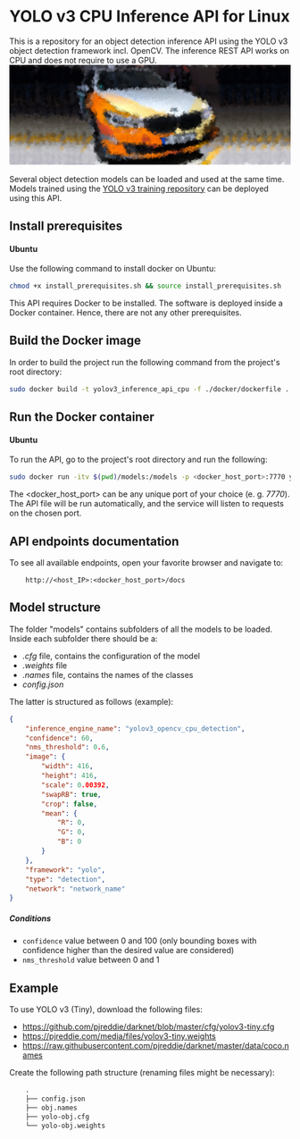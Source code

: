 # YOLO v3 CPU Inference API for Linux
This is a repository for an object detection inference API using the YOLO v3 object detection framework incl. OpenCV.
The inference REST API works on CPU and does not require to use a GPU.
![logo](logo.png)

Several object detection models can be loaded and used at the same time.
Models trained using the [YOLO v3 training repository](https://github.com/BMW-InnovationLab/BMW-YOLOv3-Training-Automation) can be deployed using this API.

## Install prerequisites
#### Ubuntu
Use the following command to install docker on Ubuntu:
```sh
chmod +x install_prerequisites.sh && source install_prerequisites.sh
```
This API requires Docker to be installed. The software is deployed inside a Docker container.
Hence, there are not any other prerequisites.

## Build the Docker image
In order to build the project run the following command from the project's root directory:
```sh
sudo docker build -t yolov3_inference_api_cpu -f ./docker/dockerfile .
```

## Run the Docker container
#### Ubuntu
To run the API, go to the project's root directory and run the following:
```sh
sudo docker run -itv $(pwd)/models:/models -p <docker_host_port>:7770 yolov3_inference_api_cpu
```
The <docker_host_port> can be any unique port of your choice (e. g. _7770_).
The API file will be run automatically, and the service will listen to requests on the chosen port.

## API endpoints documentation
To see all available endpoints, open your favorite browser and navigate to:
```
    http://<host_IP>:<docker_host_port>/docs
```

## Model structure
The folder "models" contains subfolders of all the models to be loaded.
Inside each subfolder there should be a:
- _.cfg_ file, contains the configuration of the model
- _.weights_ file
- _.names_ file, contains the names of the classes
- _config.json_

The latter is structured as follows (example):
```json
{
    "inference_engine_name": "yolov3_opencv_cpu_detection",
    "confidence": 60,
    "nms_threshold": 0.6,
    "image": {
        "width": 416,
        "height": 416,
        "scale": 0.00392,
        "swapRB": true,
        "crop": false,
        "mean": {
            "R": 0,
            "G": 0,
            "B": 0
        }
    },
    "framework": "yolo",
    "type": "detection",
    "network": "network_name"
}
```
##### Conditions
  - `confidence` value between 0 and 100 (only bounding boxes with confidence higher than the desired value are considered)
  - `nms_threshold` value between 0 and 1

## Example
To use YOLO v3 (Tiny), download the following files:
  - https://github.com/pjreddie/darknet/blob/master/cfg/yolov3-tiny.cfg
  - https://pjreddie.com/media/files/yolov3-tiny.weights
  - https://raw.githubusercontent.com/pjreddie/darknet/master/data/coco.names

Create the following path structure (renaming files might be necessary):
```
    .
    ├── config.json
    ├── obj.names
    ├── yolo-obj.cfg
    └── yolo-obj.weights
```